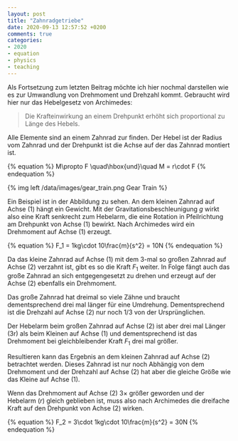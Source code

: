 ```yaml
---
layout: post
title: "Zahnradgetriebe"
date: 2020-09-13 12:57:52 +0200
comments: true
categories: 
- 2020
- equation
- physics
- teaching
---
```

Als Fortsetzung zum letzten Beitrag möchte ich hier nochmal darstellen wie es
zur Umwandlung von Drehmoment und Drehzahl kommt. Gebraucht wird hier nur das
Hebelgesetz von Archimedes:

> Die Krafteinwirkung an einem Drehpunkt erhöht sich proportional zu Länge des Hebels.

Alle Elemente sind an einem Zahnrad zur finden. Der Hebel ist der Radius vom
Zahnrad und der Drehpunkt ist die Achse auf der das Zahnrad montiert ist.

{% equation %}
M\propto F \quad\hbox{und}\quad M = r\cdot F
{% endequation %}

{% img left /data/images/gear_train.png Gear Train %}

Ein Beispiel ist in der Abbildung zu sehen. An dem kleinen Zahnrad auf
Achse (1) hängt ein Gewicht. Mit der Gravitationsbeschleunigung $g$
wirkt also eine Kraft senkrecht zum Hebelarm, die eine Rotation in
Pfeilrichtung am Drehpunkt von Achse (1) bewirkt. Nach Archimedes wird ein
Drehmoment auf Achse (1) erzeugt.

{% equation %}
F_1 = 1kg\cdot 10\frac{m}{s^2} = 10N
{% endequation %}

Da das kleine Zahnrad auf Achse (1) mit dem 3-mal so großen Zahnrad auf Achse
(2) verzahnt ist, gibt es so die Kraft $F_1$ weiter. In Folge fängt auch das
große Zahnrad an sich entgegengesetzt zu drehen und erzeugt auf der Achse (2)
ebenfalls ein Drehmoment.

Das große Zahnrad hat dreimal so viele Zähne und braucht dementsprechend drei
mal länger für eine Umdrehung. Dementsprechend ist die Drehzahl auf Achse (2)
nur noch $1/3$ von der Ursprünglichen.

Der Hebelarm beim großen Zahnrad auf Achse (2) ist aber drei mal Länger (3r) als
beim Kleinen auf Achse (1) und dementsprechend ist das Drehmoment bei
gleichbleibender Kraft $F_1$ drei mal größer.

Resultieren kann das Ergebnis an dem kleinen Zahnrad auf Achse (2) betrachtet
werden. Dieses Zahnrad ist nur noch Abhängig von dem Drehmoment und der
Drehzahl auf Achse (2) hat aber die gleiche Größe wie das Kleine auf Achse (1).

Wenn das Drehmoment auf Achse (2) $3\times$ größer geworden und der Hebelarm ($r$)
gleich geblieben ist, muss also nach Archimedes die dreifache Kraft auf den
Drehpunkt von Achse (2) wirken.

{% equation %}
F_2 = 3\cdot 1kg\cdot 10\frac{m}{s^2} = 30N
{% endequation %}
